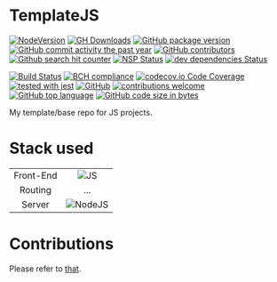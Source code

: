 # TemplateJS
<!--[![NPM](https://nodei.co/npm/templatejs.png)](https://nodei.co/npm//)-->
<!-- [![Downloads](https://img.shields.io/npm/dm/templatejs.svg)](https://npmcharts.com/compare/templatejs?minimal=true) -->
<!-- [![Inline docs](http://inch-ci.org/github/Berkmann18/templatejs.svg?branch=master)](http://inch-ci.org/github/Berkmann18/templatejs) -->

[![NodeVersion](https://img.shields.io/node/v/templatejs.svg)](https://github.com/Berkmann18/TemplateJS)
[![GH Downloads](https://img.shields.io/github/downloads/Berkmann18/TemplateJS/total.svg)](https://github.com/Berkmann18/TemplateJS/network/members)
[![GitHub package version](https://img.shields.io/github/package-json/v/Berkmann18/TemplateJS.svg)](https://github.com/Berkmann18/TemplateJS)
[![GitHub commit activity the past year](https://img.shields.io/github/commit-activity/y/Berkmann18/TemplateJS.svg)](https://github.com/Berkmann18/TemplateJS/graphs/commit-activity)
[![GitHub contributors](https://img.shields.io/github/contributors/Berkmann18/TemplateJS.svg)](https://github.com/Berkmann18/TemplateJS/graphs/contributors)
[![Github search hit counter](https://img.shields.io/github/search/Berkmann18/TemplateJS/goto.svg)](https://github.com/Berkmann18/TemplateJS/graphs/traffic)
[![NSP Status](https://nodesecurity.io/orgs/berkmann18/projects/7e47430b-3eb0-4aa4-8c23-5200c0a0ed86/badge)](https://nodesecurity.io/orgs/berkmann18/projects/7e47430b-3eb0-4aa4-8c23-5200c0a0ed86)
[![dev dependencies Status](https://david-dm.org/dev/Berkmann18/templatejs/status.svg)](https://david-dm.org/dev/Berkmann18/templatejs)

<!--Change to correct badge: [![Dependabot Status](https://api.dependabot.com/badges/status?host=github&identifier=115825259)](https://dependabot.com)-->

[![Build Status](https://travis-ci.org/Berkmann18/TemplateJS.svg?branch=master)](https://travis-ci.org/Berkmann18/TemplateJS)
[![BCH compliance](https://bettercodehub.com/edge/badge/Berkmann18/TemplateJS?branch=master)](https://bettercodehub.com/)
[![codecov.io Code Coverage](https://img.shields.io/codecov/c/github/Berkmann18/TemplateJS.svg?maxAge=2592000)](https://codecov.io/github/Berkmann18/TemplateJS?branch=master)
[![tested with jest](https://img.shields.io/badge/tested_with-jest-99424f.svg)](https://github.com/facebook/jest)
[![GitHub](https://img.shields.io/github/license/Berkmann18/TemplateJS.svg)](https://github.com/Berkmann18/TemplateJS/blob/master/LICENSE)
[![contributions welcome](https://img.shields.io/badge/contributions-welcome-brightgreen.svg?style=flat)](https://github.com/Berkmann18/TemplateJS/issues)
[![GitHub top language](https://img.shields.io/github/languages/top/Berkmann18/TemplateJS.svg)](https://github.com/Berkmann18/TemplateJS)
[![GitHub code size in bytes](https://img.shields.io/github/languages/code-size/Berkmann18/TemplateJS.svg)](https://github.com/Berkmann18/TemplateJS)
<!-- SauceLab badge -->
<!-- [![Sauce Test Status](https://saucelabs.com/buildstatus/Berkmann18/TemplateJS)](https://saucelabs.com/u/Berkmann18/TemplateJS) -->
<!-- [![Sauce Test Status](https://saucelabs.com/browser-matrix/Berkmann18/TemplateJS.svg)](https://saucelabs.com/u/Berkmann18/TemplateJS) -->


My template/base repo for JS projects.

# Stack used
<link rel="stylesheet" href="https://cdn.rawgit.com/konpa/devicon/df6431e323547add1b4cf45992913f15286456d3/devicon.min.css">
<table style="text-align: center">
	<tr>
		<td>Front-End</td>
		<td><img src="https://cdn.rawgit.com/Berkmann18/Rsc/f0b563cd/svg/js.svg" alt="JS"></td>
	</tr>
  <tr>
    <td>Routing</td>
    <td>...</td>
  </tr>
  <tr>
    <td>Server</td>
    <td><img src="https://cdn.rawgit.com/Berkmann18/Rsc/f0b563cd/svg/nodejs.svg" alt="NodeJS"></td>
  </tr>
</table>

# Contributions
Please refer to [that](.github/CONTRIBUTING.md).